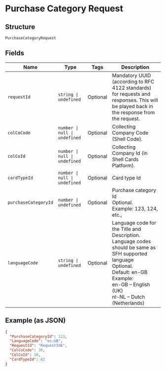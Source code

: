 
# Purchase Category Request

## Structure

`PurchaseCategoryRequest`

## Fields

| Name | Type | Tags | Description |
|  --- | --- | --- | --- |
| `requestId` | `string \| undefined` | Optional | Mandatory UUID (according to RFC 4122 standards) for requests and responses. This will be played back in the response from the request. |
| `colCoCode` | `number \| null \| undefined` | Optional | Collecting Company Code (Shell Code). |
| `colCoId` | `number \| null \| undefined` | Optional | Collecting Company Id (in Shell Cards Platform). |
| `cardTypeId` | `number \| null \| undefined` | Optional | Card type Id |
| `purchaseCategoryId` | `number \| undefined` | Optional | Purchase category Id<br>Optional.<br>Example: 123, 124, etc., |
| `languageCode` | `string \| undefined` | Optional | Language code for the Title and Description.<br>Language codes should be same as SFH supported language<br>Optional.<br>Default: en-GB<br>Example:<br>en-GB – English (UK)<br>nl-NL – Dutch (Netherlands) |

## Example (as JSON)

```json
{
  "PurchaseCategoryId": 123,
  "LanguageCode": "en-GB",
  "RequestId": "RequestId6",
  "ColCoCode": 30,
  "ColCoId": 16,
  "CardTypeId": 82
}
```

